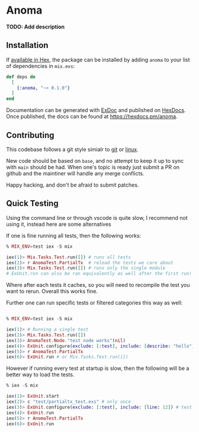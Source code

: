 # Anoma

**TODO: Add description**

## Installation

If [available in Hex](https://hex.pm/docs/publish), the package can be installed
by adding `anoma` to your list of dependencies in `mix.exs`:

```elixir
def deps do
  [
    {:anoma, "~> 0.1.0"}
  ]
end
```

Documentation can be generated with [ExDoc](https://github.com/elixir-lang/ex_doc)
and published on [HexDocs](https://hexdocs.pm). Once published, the docs can
be found at <https://hexdocs.pm/anoma>.


## Contributing

This codebase follows a git style simialr to
[git](https://git-scm.com/) or
[linux](https://git.kernel.org/pub/scm/linux/kernel/git/torvalds/linux.git).

New code should be based on `base`, and no attempt to keep it up to
sync with `main` should be had. When one's topic is ready just submit
a PR on github and the maintiner will handle any merge conflicts.

Happy hacking, and don't be afraid to submit patches.

## Quick Testing

Using the command line or through vscode is quite slow, I recommend
not using it, instead here are some alternatives


If one is fine running all tests, then the following works:

```elixir
% MIX_ENV=test iex -S mix

iex(1)> Mix.Tasks.Test.run([]) # runs all tests
iex(2)> r AnomaTest.PartialTx  # reload the tests we care about
iex(3)> Mix.Tasks.Test.run([]) # runs only the single module
# ExUnit.run can also be ran equivalently as well after the first run!
```

Where after each tests it caches, so you will need to recompile the
test you want to rerun. Overall this works fine.


Further one can run specific tests or filtered categories this way as well:

```elixir

% MIX_ENV=test iex -S mix

iex(1)> # Running a single test
iex(2)> Mix.Tasks.Test.run([])
iex(3)> AnomaTest.Node."test node works"(nil)
iex(4)> ExUnit.configure(exclude: [:test], include: [describe: "hello"]) # test all hello describe blocks
iex(5)> r AnomaTest.PartialTx
iex(6)> ExUnit.run # or Mix.Tasks.Test.run([])

```


However if running every test at startup is slow, then the following
will be a better way to load the tests.

```elixir
% iex -S mix

iex(1)> ExUnit.start
iex(2)> c "test/partialtx_test.exs" # only once
iex(3)> ExUnit.configure(exclude: [:test], include: [line: 12]) # test line
iex(4)> ExUnit.run
iex(5)> r AnomaTest.PartialTx
iex(6)> ExUnit.run
```
